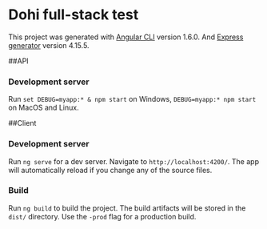 # Dohi full-stack test 

This project was generated with [Angular CLI](https://github.com/angular/angular-cli) version 1.6.0. 
And [Express generator](https://expressjs.com/en/starter/generator.html) version 4.15.5.

##API

### Development server

Run `set DEBUG=myapp:* & npm start` on Windows, `DEBUG=myapp:* npm start` on MacOS and Linux.


##Client

### Development server

Run `ng serve` for a dev server. Navigate to `http://localhost:4200/`. The app will automatically reload if you change any of the source files.

### Build

Run `ng build` to build the project. The build artifacts will be stored in the `dist/` directory. Use the `-prod` flag for a production build.
